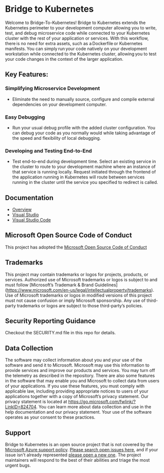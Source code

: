 # Bridge to Kubernetes

Welcome to Bridge-To-Kubernetes! Bridge to Kubernetes extends the Kubernetes perimeter to your development computer allowing you to write, test, and debug microservice code while connected to your Kubernetes cluster with the rest of your application or services. With this workflow, there is no need for extra assets, such as a Dockerfile or Kubernetes manifests. You can simply run your code natively on your development workstation while connected to the Kubernetes cluster, allowing you to test your code changes in the context of the larger application.

## Key Features:

### Simplifying Microservice Development 
- Eliminate the need to manually source, configure and compile external dependencies on your development computer.  

### Easy Debugging 
- Run your usual debug profile with the added cluster configuration. You can debug your code as you normally would while taking advantage of the speed and flexibility of local debugging. 

### Developing and Testing End-to-End 
- Test end-to-end during development time. Select an existing service in the cluster to route to your development machine where an instance of that service is running locally. Request initiated through the frontend of the application running in Kubernetes will route between services running in the cluster until the service you specified to redirect is called. 

## Documentation
- [Overview](https://docs.microsoft.com/en-us/visualstudio/bridge/overview-bridge-to-kubernetes)
- [Visual Studio](https://docs.microsoft.com/en-us/visualstudio/bridge/bridge-to-kubernetes-vs)
- [Visual Studio Code](https://docs.microsoft.com/en-us/visualstudio/bridge/bridge-to-kubernetes-vs-codeart)

## Microsoft Open Source Code of Conduct
This project has adopted the [Microsoft Open Source Code of Conduct](https://opensource.microsoft.com/codeofconduct/)
 
## Trademarks
This project may contain trademarks or logos for projects, products, or services. Authorized use of Microsoft trademarks or logos is subject to and must follow [Microsoft’s Trademark & Brand Guidelines] (https://www.microsoft.com/en-us/legal/intellectualproperty/trademarks). Use of Microsoft trademarks or logos in modified versions of this project must not cause confusion or imply Microsoft sponsorship. Any use of third-party trademarks or logos are subject to those third-party’s policies.
 
## Security Reporting Guidance
Checkout the SECURITY.md file in this repo for details.

## Data Collection
The software may collect information about you and your use of the software and send it to Microsoft. Microsoft may use this information to provide services and improve our products and services. You may turn off the telemetry as described in the repository. There are also some features in the software that may enable you and Microsoft to collect data from users of your applications. If you use these features, you must comply with applicable law, including providing appropriate notices to users of your applications together with a copy of Microsoft’s privacy statement. Our privacy statement is located at https://go.microsoft.com/fwlink/?LinkID=824704. You can learn more about data collection and use in the help documentation and our privacy statement. Your use of the software operates as your consent to these practices.

## Support

Bridge to Kubernetes is an open source project that is not covered by the [Microsoft Azure support policy](https://docs.microsoft.com/en-US/troubleshoot/azure/cloud-services/support-linux-open-source-technology). [Please search open issues here](https://github.com/Azure/Bridge-To-Kubernetes/issues), and if your issue isn't already represented [please open a new one](https://github.com/Azure/Bridge-To-Kubernetes/issues/new). The project maintainers will respond to the best of their abilities and triage the most urgent bugs.


